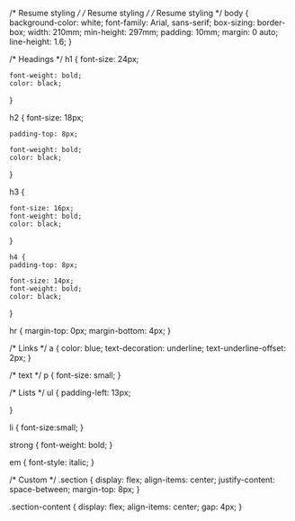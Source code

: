 /* Resume styling */
  /* Resume styling */
  /* Resume styling */
  body {
    background-color: white;
    font-family: Arial, sans-serif;
    box-sizing: border-box;
    width: 210mm;
    min-height: 297mm;
    padding: 10mm;
    margin: 0 auto;
    line-height: 1.6;
  }

  /* Headings */
  h1 {
    font-size: 24px;
    
    font-weight: bold;
    color: black;
  }

  h2 {
    font-size: 18px;

    padding-top: 8px;
    
    font-weight: bold;
    color: black;
  }

  h3 {
    
    font-size: 16px;
    font-weight: bold;
    color: black;
  }

    h4 {
    padding-top: 8px;
    
    font-size: 14px;
    font-weight: bold;
    color: black;
  }

  hr {
    margin-top: 0px;
    margin-bottom: 4px;
  }

  /* Links */
  a {
    color: blue;
    text-decoration: underline;
    text-underline-offset: 2px;
  }

  /* text */
  p {
    font-size: small;
  }

  /* Lists */
  ul {
    padding-left: 13px;

  }

  li {
    font-size:small;
  }

  strong {
    font-weight: bold;
  }

  em {
    font-style: italic;
  }

  /* Custom */
  .section {
    display: flex;
    align-items: center;
    justify-content: space-between;
    margin-top: 8px;
  }

  .section-content {
    display: flex;
    align-items:  center;
    gap: 4px;
  }


